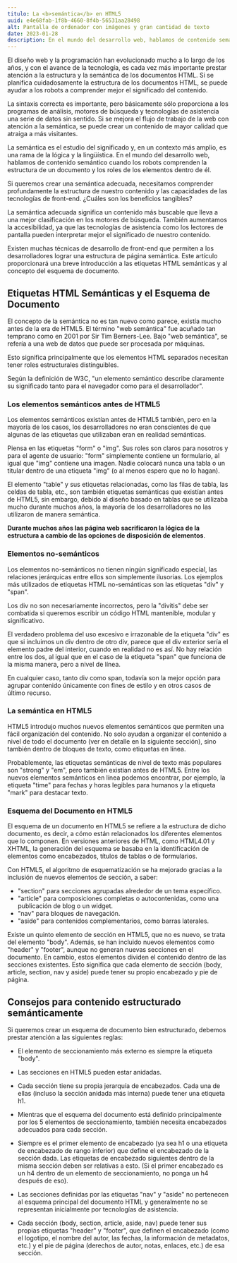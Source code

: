```yaml
---
titulo: La <b>semántica</b> en HTML5
uuid: e4e68fab-1f8b-4660-8f4b-56531aa28498
alt: Pantalla de ordenador con imágenes y gran cantidad de texto
date: 2023-01-28
description: En el mundo del desarrollo web, hablamos de contenido semántico cuando los robots comprenden la estructura de un documento y los roles de los elementos dentro de él.
---
```


El diseño web y la programación han evolucionado mucho a lo largo de los años, y con el avance de la tecnología, es cada vez más importante prestar atención a la estructura y la semántica de los documentos HTML. Si se planifica cuidadosamente la estructura de los documentos HTML, se puede ayudar a los robots a comprender mejor el significado del contenido.

La sintaxis correcta es importante, pero básicamente sólo proporciona a los programas de análisis, motores de búsqueda y tecnologías de asistencia una serie de datos sin sentido. Si se mejora el flujo de trabajo de la web con atención a la semántica, se puede crear un contenido de mayor calidad que atraiga a más visitantes.

La semántica es el estudio del significado y, en un contexto más amplio, es una rama de la lógica y la lingüística. En el mundo del desarrollo web, hablamos de contenido semántico cuando los robots comprenden la estructura de un documento y los roles de los elementos dentro de él.

Si queremos crear una semántica adecuada, necesitamos comprender profundamente la estructura de nuestro contenido y las capacidades de las tecnologías de front-end. ¿Cuáles son los beneficios tangibles?

La semántica adecuada significa un contenido más buscable que lleva a una mejor clasificación en los motores de búsqueda. También aumentamos la accesibilidad, ya que las tecnologías de asistencia como los lectores de pantalla pueden interpretar mejor el significado de nuestro contenido.

Existen muchas técnicas de desarrollo de front-end que permiten a los desarrolladores lograr una estructura de página semántica. Este artículo proporcionará una breve introducción a las etiquetas HTML semánticas y al concepto del esquema de documento.

## Etiquetas HTML Semánticas y el Esquema de Documento

El concepto de la semántica no es tan nuevo como parece, existía mucho antes de la era de HTML5. El término "web semántica" fue acuñado tan temprano como en 2001 por Sir Tim Berners-Lee. Bajo "web semántica", se refería a una web de datos que puede ser procesada por máquinas.

Esto significa principalmente que los elementos HTML separados necesitan tener roles estructurales distinguibles.

Según la definición de W3C, "un elemento semántico describe claramente su significado tanto para el navegador como para el desarrollador".

### Los elementos semánticos antes de HTML5

Los elementos semánticos existían antes de HTML5 también, pero en la mayoría de los casos, los desarrolladores no eran conscientes de que algunas de las etiquetas que utilizaban eran en realidad semánticas.

Piensa en las etiquetas "form" o "img". Sus roles son claros para nosotros y para el agente de usuario: "form" simplemente contiene un formulario, al igual que "img" contiene una imagen. Nadie colocará nunca una tabla o un titular dentro de una etiqueta "img" (o al menos espero que no lo hagan).

El elemento "table" y sus etiquetas relacionadas, como las filas de tabla, las celdas de tabla, etc., son también etiquetas semánticas que existían antes de HTML5, sin embargo, debido al diseño basado en tablas que se utilizaba mucho durante muchos años, la mayoría de los desarrolladores no las utilizaron de manera semántica.

**Durante muchos años las página web sacrificaron la lógica de la estructura a cambio de las opciones de disposición de elementos**.

### Elementos no-semánticos

Los elementos no-semánticos no tienen ningún significado especial, las relaciones jerárquicas entre ellos son simplemente ilusorias. Los ejemplos más utilizados de etiquetas HTML no-semánticas son las etiquetas "div" y "span".

Los div no son necesariamente incorrectos, pero la "divitis" debe ser combatida si queremos escribir un código HTML mantenible, modular y significativo.

El verdadero problema del uso excesivo e irrazonable de la etiqueta "div" es que si incluimos un div dentro de otro div, parece que el div exterior sería el elemento padre del interior, cuando en realidad no es así. No hay relación entre los dos, al igual que en el caso de la etiqueta "span" que funciona de la misma manera, pero a nivel de línea.

En cualquier caso, tanto div como span, todavía son la mejor opción para agrupar contenido únicamente con fines de estilo y en otros casos de último recurso.

### La semántica en HTML5

HTML5 introdujo muchos nuevos elementos semánticos que permiten una fácil organización del contenido. No solo ayudan a organizar el contenido a nivel de todo el documento (ver en detalle en la siguiente sección), sino también dentro de bloques de texto, como etiquetas en línea.

Probablemente, las etiquetas semánticas de nivel de texto más populares son "strong" y "em", pero también existían antes de HTML5. Entre los nuevos elementos semánticos en línea podemos encontrar, por ejemplo, la etiqueta "time" para fechas y horas legibles para humanos y la etiqueta "mark" para destacar texto.

### Esquema del Documento en HTML5

El esquema de un documento en HTML5 se refiere a la estructura de dicho documento, es decir, a cómo están relacionados los diferentes elementos que lo componen. En versiones anteriores de HTML, como HTML4.01 y XHTML, la generación del esquema se basaba en la identificación de elementos como encabezados, títulos de tablas o de formularios.

Con HTML5, el algoritmo de esquematización se ha mejorado gracias a la inclusión de nuevos elementos de sección, a saber:

- "section" para secciones agrupadas alrededor de un tema específico.
- "article" para composiciones completas o autocontenidas, como una publicación de blog o un widget.
- "nav" para bloques de navegación.
- "aside" para contenidos complementarios, como barras laterales.

Existe un quinto elemento de sección en HTML5, que no es nuevo, se trata del elemento "body". Además, se han incluido nuevos elementos como "header" y "footer", aunque no generan nuevas secciones en el documento. En cambio, estos elementos dividen el contenido dentro de las secciones existentes. Esto significa que cada elemento de sección (body, article, section, nav y aside) puede tener su propio encabezado y pie de página.

## Consejos para contenido estructurado semánticamente

Si queremos crear un esquema de documento bien estructurado, debemos prestar atención a las siguientes reglas:

- El elemento de seccionamiento más externo es siempre la etiqueta "body".

- Las secciones en HTML5 pueden estar anidadas.

- Cada sección tiene su propia jerarquía de encabezados. Cada una de ellas (incluso la sección anidada más interna) puede tener una etiqueta h1.

- Mientras que el esquema del documento está definido principalmente por los 5 elementos de seccionamiento, también necesita encabezados adecuados para cada sección.

- Siempre es el primer elemento de encabezado (ya sea h1 o una etiqueta de encabezado de rango inferior) que define el encabezado de la sección dada. Las etiquetas de encabezado siguientes dentro de la misma sección deben ser relativas a esto. (Si el primer encabezado es un h4 dentro de un elemento de seccionamiento, no ponga un h4 después de eso).

- Las secciones definidas por las etiquetas "nav" y "aside" no pertenecen al esquema principal del documento HTML y generalmente no se representan inicialmente por tecnologías de asistencia.

- Cada sección (body, section, article, aside, nav) puede tener sus propias etiquetas "header" y "footer", que definen el encabezado (como el logotipo, el nombre del autor, las fechas, la información de metadatos, etc.) y el pie de página (derechos de autor, notas, enlaces, etc.) de esa sección.
